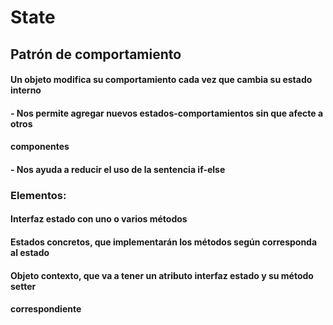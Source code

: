 # State
## Patrón de comportamiento
#### Un objeto modifica su comportamiento cada vez que cambia su estado interno

#### - Nos permite agregar nuevos estados-comportamientos sin que afecte a otros
#### componentes
#### - Nos ayuda a reducir el uso de la sentencia if-else


### Elementos:
#### Interfaz estado con uno o varios métodos
#### Estados concretos, que implementarán los métodos según corresponda al estado
#### Objeto contexto, que va a tener un atributo interfaz estado y su método setter
#### correspondiente
